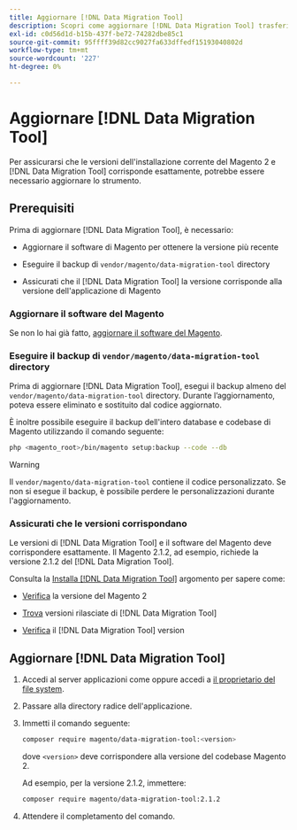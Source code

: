 ```yaml
---
title: Aggiornare [!DNL Data Migration Tool]
description: Scopri come aggiornare [!DNL Data Migration Tool] trasferire dati tra il Magento 1 e il Magento 2.
exl-id: c0d56d1d-b15b-437f-be72-74282dbe85c1
source-git-commit: 95ffff39d82cc9027fa633dffedf15193040802d
workflow-type: tm+mt
source-wordcount: '227'
ht-degree: 0%

---
```


# Aggiornare [!DNL Data Migration Tool]

Per assicurarsi che le versioni dell&#39;installazione corrente del Magento 2 e [!DNL Data Migration Tool] corrisponde esattamente, potrebbe essere necessario aggiornare lo strumento.

## Prerequisiti

Prima di aggiornare [!DNL Data Migration Tool], è necessario:

* Aggiornare il software di Magento per ottenere la versione più recente

* Eseguire il backup di `vendor/magento/data-migration-tool` directory

* Assicurati che il [!DNL Data Migration Tool] la versione corrisponde alla versione dell&#39;applicazione di Magento

### Aggiornare il software del Magento

Se non lo hai già fatto, [aggiornare il software del Magento](../../upgrade/overview.md).

### Eseguire il backup di `vendor/magento/data-migration-tool` directory

Prima di aggiornare [!DNL Data Migration Tool], esegui il backup almeno del `vendor/magento/data-migration-tool` directory. Durante l’aggiornamento, poteva essere eliminato e sostituito dal codice aggiornato.

È inoltre possibile eseguire il backup dell&#39;intero database e codebase di Magento utilizzando il comando seguente:

```bash
php <magento_root>/bin/magento setup:backup --code --db
```

>[!WARNING]
>
>Il `vendor/magento/data-migration-tool` contiene il codice personalizzato. Se non si esegue il backup, è possibile perdere le personalizzazioni durante l&#39;aggiornamento.


### Assicurati che le versioni corrispondano

Le versioni di [!DNL Data Migration Tool] e il software del Magento deve corrispondere esattamente. Il Magento 2.1.2, ad esempio, richiede la versione 2.1.2 del [!DNL Data Migration Tool].

Consulta la [Installa [!DNL Data Migration Tool]](install.md) argomento per sapere come:

* [Verifica](install.md#check-your-version) la versione del Magento 2

* [Trova](install.md#find-released-versions-of-data-migration-tool) versioni rilasciate di [!DNL Data Migration Tool]

* [Verifica](install.md#check-version-of-installed-data-migration-tool) il [!DNL Data Migration Tool] version

## Aggiornare [!DNL Data Migration Tool]

1. Accedi al server applicazioni come oppure accedi a [il proprietario del file system](../../installation/prerequisites/file-system/overview.md).
1. Passare alla directory radice dell&#39;applicazione.
1. Immetti il comando seguente:

   ```bash
   composer require magento/data-migration-tool:<version>
   ```

   dove `<version>` deve corrispondere alla versione del codebase Magento 2.

   Ad esempio, per la versione 2.1.2, immettere:

   ```bash
   composer require magento/data-migration-tool:2.1.2
   ```

1. Attendere il completamento del comando.

